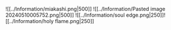 ![[../Information/miakashi.png|500]]
![[../Information/Pasted image 20240510005752.png|500]]
![[../Information/soul edge.png|250]]![[../Information/holy flame.png|250]]